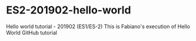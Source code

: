 # ES2-201902-hello-world
Hello world tutorial - 201902 (ES1/ES-2)
This is Fabiano's execution of Hello World GitHub tutorial
